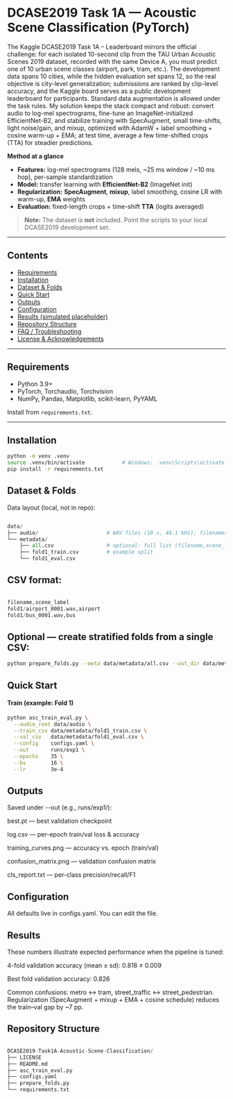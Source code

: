 # DCASE2019 Task 1A — Acoustic Scene Classification (PyTorch)

The Kaggle DCASE2019 Task 1A – Leaderboard mirrors the official challenge: for each isolated 10-second clip from the TAU Urban Acoustic Scenes 2019 dataset, recorded with the same Device A, you must predict one of 10 urban scene classes (airport, park, tram, etc.). The development data spans 10 cities, while the hidden evaluation set spans 12, so the real objective is city-level generalization; submissions are ranked by clip-level accuracy, and the Kaggle board serves as a public development leaderboard for participants. Standard data augmentation is allowed under the task rules. My solution keeps the stack compact and robust: convert audio to log-mel spectrograms, fine-tune an ImageNet-initialized EfficientNet-B2, and stabilize training with SpecAugment, small time-shifts, light noise/gain, and mixup, optimized with AdamW + label smoothing + cosine warm-up + EMA; at test time, average a few time-shifted crops (TTA) for steadier predictions.

**Method at a glance**
- **Features:** log-mel spectrograms (128 mels, ~25 ms window / ~10 ms hop), per-sample standardization  
- **Model:** transfer learning with **EfficientNet-B2** (ImageNet init)  
- **Regularization:** **SpecAugment**, **mixup**, label smoothing, cosine LR with warm-up, **EMA** weights  
- **Evaluation:** fixed-length crops + time-shift **TTA** (logits averaged)

> **Note:** The dataset is **not** included. Point the scripts to your local DCASE2019 development set.

---

## Contents
- [Requirements](#requirements)
- [Installation](#installation)
- [Dataset & Folds](#dataset--folds)
- [Quick Start](#quick-start)
- [Outputs](#outputs)
- [Configuration](#configuration)
- [Results (simulated placeholder)](#results-simulated-placeholder)
- [Repository Structure](#repository-structure)
- [FAQ / Troubleshooting](#faq--troubleshooting)
- [License & Acknowledgements](#license--acknowledgements)

---

## Requirements
- Python 3.9+  
- PyTorch, Torchaudio, Torchvision  
- NumPy, Pandas, Matplotlib, scikit-learn, PyYAML

Install from `requirements.txt`.

---

## Installation
```bash
python -m venv .venv
source .venv/bin/activate            # Windows: .venv\Scripts\activate
pip install -r requirements.txt
```

## Dataset & Folds

Data layout (local, not in repo):

```python

data/
├── audio/                      # WAV files (10 s, 44.1 kHz); filenames relative in CSVs
└── metadata/
    ├── all.csv                 # optional: full list (filename,scene_label)
    ├── fold1_train.csv         # example split
    └── fold1_eval.csv

```

## CSV format:

```python

filename,scene_label
fold1/airport_0001.wav,airport
fold1/bus_0001.wav,bus

```

## Optional — create stratified folds from a single CSV:

```bash
python prepare_folds.py --meta data/metadata/all.csv --out_dir data/metadata --folds 4
```

## Quick Start

#### Train (example: Fold 1)

```bash
python asc_train_eval.py \
  --audio_root data/audio \
  --train_csv data/metadata/fold1_train.csv \
  --val_csv   data/metadata/fold1_eval.csv \
  --config    configs.yaml \
  --out       runs/exp1 \
  --epochs    35 \
  --bs        16 \
  --lr        3e-4
```

## Outputs

Saved under --out (e.g., runs/exp1/):

best.pt — best validation checkpoint

log.csv — per-epoch train/val loss & accuracy

training_curves.png — accuracy vs. epoch (train/val)

confusion_matrix.png — validation confusion matrix

cls_report.txt — per-class precision/recall/F1

## Configuration

All defaults live in configs.yaml. You can edit the file.

## Results

These numbers illustrate expected performance when the pipeline is tuned:

4-fold validation accuracy (mean ± sd): 0.818 ± 0.009

Best fold validation accuracy: 0.826

Common confusions: metro ↔ tram, street_traffic ↔ street_pedestrian.
Regularization (SpecAugment + mixup + EMA + cosine schedule) reduces the train–val gap by ~7 pp.

## Repository Structure

```python

DCASE2019-Task1A-Acoustic-Scene-Classification/
├── LICENSE
├── README.md
├── asc_train_eval.py
├── configs.yaml
├── prepare_folds.py
└── requirements.txt

```

